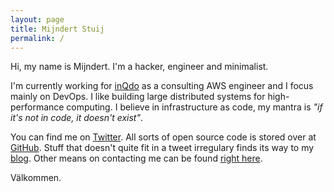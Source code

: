 ```yaml
---
layout: page
title: Mijndert Stuij
permalink: /
---
```


Hi, my name is Mijndert. I'm a hacker, engineer and minimalist. 

I'm currently working for [inQdo](https://inqdo.com/) as a consulting AWS engineer and I focus mainly on DevOps. I like building large distributed systems for high-performance computing. I believe in infrastructure as code, my mantra is _"if it's not in code, it doesn't exist"_.

You can find me on [Twitter](https://twitter.com/mijndert). All sorts of open source code is stored over at [GitHub](https://github.com/mijndert). Stuff that doesn't quite fit in a tweet irregulary finds its way to my [blog](/blog/). Other means on contacting me can be found [right here](/more/contact/).

Välkommen.